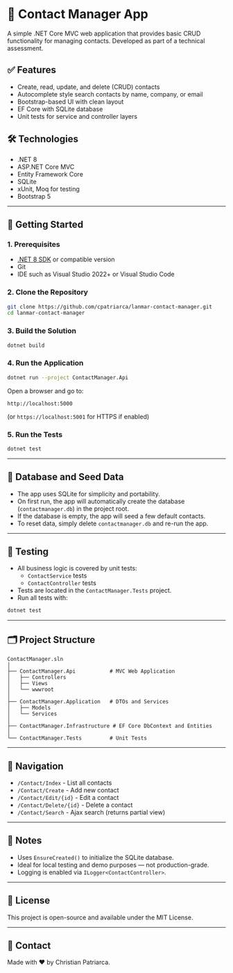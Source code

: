 # 📇 Contact Manager App

A simple .NET Core MVC web application that provides basic CRUD functionality for managing contacts. Developed as part of a technical assessment.

## ✅ Features

- Create, read, update, and delete (CRUD) contacts
- Autocomplete style search contacts by name, company, or email
- Bootstrap-based UI with clean layout
- EF Core with SQLite database
- Unit tests for service and controller layers

## 🛠 Technologies

- .NET 8
- ASP.NET Core MVC
- Entity Framework Core
- SQLite
- xUnit, Moq for testing
- Bootstrap 5

---

## 🚀 Getting Started

### 1. Prerequisites

- [.NET 8 SDK](https://dotnet.microsoft.com/download) or compatible version
- Git
- IDE such as Visual Studio 2022+ or Visual Studio Code

### 2. Clone the Repository

```bash
git clone https://github.com/cpatriarca/lanmar-contact-manager.git
cd lanmar-contact-manager
```

### 3. Build the Solution

```bash
dotnet build
```

### 4. Run the Application

```bash
dotnet run --project ContactManager.Api
```

Open a browser and go to:

```
http://localhost:5000
```

(or `https://localhost:5001` for HTTPS if enabled)

### 5. Run the Tests

```bash
dotnet test
```

---

## 💾 Database and Seed Data

- The app uses SQLite for simplicity and portability.
- On first run, the app will automatically create the database (`contactmanager.db`) in the project root.
- If the database is empty, the app will seed a few default contacts.
- To reset data, simply delete `contactmanager.db` and re-run the app.

---

## 🧪 Testing

- All business logic is covered by unit tests:
  - `ContactService` tests
  - `ContactController` tests
- Tests are located in the `ContactManager.Tests` project.
- Run all tests with:

```bash
dotnet test
```

---

## 🗂 Project Structure

```
ContactManager.sln
│
├── ContactManager.Api           # MVC Web Application
│   ├── Controllers
│   ├── Views
│   └── wwwroot
│
├── ContactManager.Application   # DTOs and Services
│   ├── Models
│   └── Services
│
├── ContactManager.Infrastructure # EF Core DbContext and Entities
│
└── ContactManager.Tests         # Unit Tests
```

---

## 🧭 Navigation

- `/Contact/Index` - List all contacts
- `/Contact/Create` - Add new contact
- `/Contact/Edit/{id}` - Edit a contact
- `/Contact/Delete/{id}` - Delete a contact
- `/Contact/Search` - Ajax search (returns partial view)

---

## 📎 Notes

- Uses `EnsureCreated()` to initialize the SQLite database.
- Ideal for local testing and demo purposes — not production-grade.
- Logging is enabled via `ILogger<ContactController>`.

---

## 📃 License

This project is open-source and available under the MIT License.

---

## 🤝 Contact

Made with ❤️ by Christian Patriarca.
